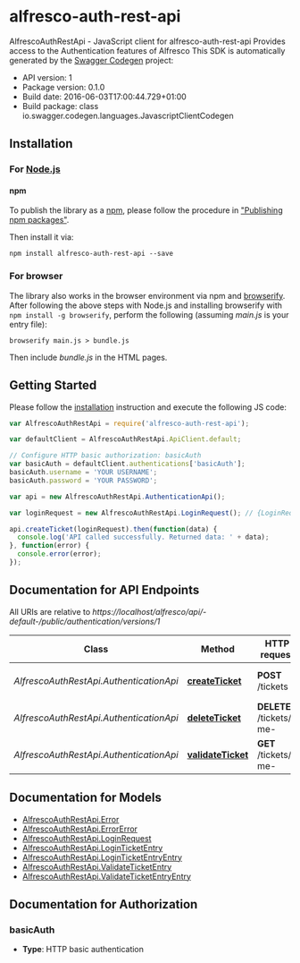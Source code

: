 # alfresco-auth-rest-api

AlfrescoAuthRestApi - JavaScript client for alfresco-auth-rest-api
Provides access to the Authentication features of Alfresco
This SDK is automatically generated by the [Swagger Codegen](https://github.com/swagger-api/swagger-codegen) project:

- API version: 1
- Package version: 0.1.0
- Build date: 2016-06-03T17:00:44.729+01:00
- Build package: class io.swagger.codegen.languages.JavascriptClientCodegen

## Installation

### For [Node.js](https://nodejs.org/)

#### npm

To publish the library as a [npm](https://www.npmjs.com/),
please follow the procedure in ["Publishing npm packages"](https://docs.npmjs.com/getting-started/publishing-npm-packages).

Then install it via:

```shell
npm install alfresco-auth-rest-api --save
```

### For browser

The library also works in the browser environment via npm and [browserify](http://browserify.org/). After following
the above steps with Node.js and installing browserify with `npm install -g browserify`,
perform the following (assuming *main.js* is your entry file):

```shell
browserify main.js > bundle.js
```

Then include *bundle.js* in the HTML pages.

## Getting Started

Please follow the [installation](#installation) instruction and execute the following JS code:

```javascript
var AlfrescoAuthRestApi = require('alfresco-auth-rest-api');

var defaultClient = AlfrescoAuthRestApi.ApiClient.default;

// Configure HTTP basic authorization: basicAuth
var basicAuth = defaultClient.authentications['basicAuth'];
basicAuth.username = 'YOUR USERNAME';
basicAuth.password = 'YOUR PASSWORD';

var api = new AlfrescoAuthRestApi.AuthenticationApi();

var loginRequest = new AlfrescoAuthRestApi.LoginRequest(); // {LoginRequest} The user credential.

api.createTicket(loginRequest).then(function(data) {
  console.log('API called successfully. Returned data: ' + data);
}, function(error) {
  console.error(error);
});


```

## Documentation for API Endpoints

All URIs are relative to *https://localhost/alfresco/api/-default-/public/authentication/versions/1*

Class | Method | HTTP request | Description
------------ | ------------- | ------------- | -------------
*AlfrescoAuthRestApi.AuthenticationApi* | [**createTicket**](docs/AuthenticationApi.md#createTicket) | **POST** /tickets | Create ticket (login)
*AlfrescoAuthRestApi.AuthenticationApi* | [**deleteTicket**](docs/AuthenticationApi.md#deleteTicket) | **DELETE** /tickets/-me- | Delete ticket (logout)
*AlfrescoAuthRestApi.AuthenticationApi* | [**validateTicket**](docs/AuthenticationApi.md#validateTicket) | **GET** /tickets/-me- | Validate ticket


## Documentation for Models

 - [AlfrescoAuthRestApi.Error](docs/Error.md)
 - [AlfrescoAuthRestApi.ErrorError](docs/ErrorError.md)
 - [AlfrescoAuthRestApi.LoginRequest](docs/LoginRequest.md)
 - [AlfrescoAuthRestApi.LoginTicketEntry](docs/LoginTicketEntry.md)
 - [AlfrescoAuthRestApi.LoginTicketEntryEntry](docs/LoginTicketEntryEntry.md)
 - [AlfrescoAuthRestApi.ValidateTicketEntry](docs/ValidateTicketEntry.md)
 - [AlfrescoAuthRestApi.ValidateTicketEntryEntry](docs/ValidateTicketEntryEntry.md)


## Documentation for Authorization


### basicAuth

- **Type**: HTTP basic authentication

